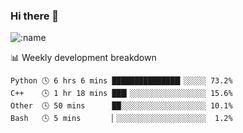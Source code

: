 ### Hi there 👋

<!--
**lv2020/lv2020** is a ✨ _special_ ✨ repository because its `README.md` (this file) appears on your GitHub profile.

Here are some ideas to get you started:

- 🔭 I’m currently working on ...
- 🌱 I’m currently learning ...
- 👯 I’m looking to collaborate on ...
- 🤔 I’m looking for help with ...
- 💬 Ask me about ...
- 📫 How to reach me: ...
- 😄 Pronouns: ...
- ⚡ Fun fact: ...
-->
![:name](https://count.getloli.com/get/@:lv2020)
 <!-- waka-box start -->
📊 Weekly development breakdown
```text
Python 🕓 6 hrs 6 mins ███████████████▎░░░░░ 73.2%
C++    🕓 1 hr 18 mins ███▎░░░░░░░░░░░░░░░░░ 15.6%
Other  🕓 50 mins      ██░░░░░░░░░░░░░░░░░░░ 10.1%
Bash   🕓 5 mins       ▏░░░░░░░░░░░░░░░░░░░░  1.2%
```
<!-- Powered by https://github.com/YouEclipse/waka-box-go . -->
<!-- waka-box end -->
